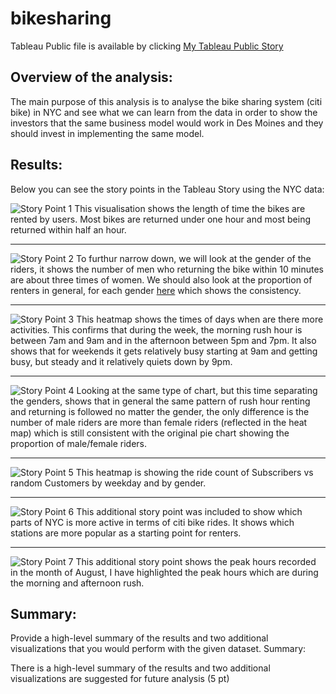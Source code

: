 # bikesharing


Tableau Public file is available by clicking [My Tableau Public Story](https://public.tableau.com/app/profile/tannaz.mostaghimi/viz/Module14_Challenge_16547398741490/TheStory?publish=yes)



## Overview of the analysis: 
The main purpose of this analysis is to analyse the bike sharing system (citi bike) in NYC and see what we can learn from the data in order to show the investors that the same business model would work in Des Moines and they should invest in implementing the same model.


## Results: 
Below you can see the story points in the Tableau Story using the NYC data:

![Story Point 1](/images/StoryPoint1.png "Checkout Times for Users")
This visualisation shows the length of time the bikes are rented by users. Most bikes are returned under one hour and most being returned within half an hour.

--------

![Story Point 2](/images/StoryPoint2.png "Checkout Times by Gender")
To furthur narrow down, we will look at the gender of the riders, it shows the number of men who returning the bike within 10 minutes are about three times of women. We should also look at the proportion of renters in general, for each gender [here](/images/Del3_Gender.png) which shows the consistency.

--------

![Story Point 3](/images/StoryPoint3.png "Trips by Weekdays per Hour ")
This heatmap shows the times of days when are there more activities. This confirms that during the week, the morning rush hour is between 7am and 9am and in the afternoon between 5pm and 7pm. It also shows that for weekends it gets relatively busy starting at 9am and getting busy, but steady and it relatively quiets down by 9pm. 

--------

![Story Point 4](/images/StoryPoint4.png "Trips by Gender (Weekday per Hour)")
Looking at the same type of chart, but this time separating the genders, shows that in general the same pattern of rush hour renting and returning is followed no matter the gender, the only difference is the number of male riders are more than female riders (reflected in the heat map) which is still consistent with the original pie chart showing the proportion of male/female riders. 

--------

![Story Point 5](/images/StoryPoint5.png "User Trips by Gender by Weekday")
This heatmap is showing the ride count of Subscribers vs random Customers by weekday and by gender.

--------

![Story Point 6](/images/StoryPoint6.png "Top Starting Locations")
This additional story point was included to show which parts of NYC is more active in terms of citi bike rides. It shows which stations are more popular as a starting point for renters.

--------

![Story Point 7](/images/StoryPoint7.png "August Peak Hours")
This additional story point shows the peak hours recorded in the month of August, I have highlighted the peak hours which are during the morning and afternoon rush.


## Summary: 
Provide a high-level summary of the results and two additional visualizations that you would perform with the given dataset.
Summary:

There is a high-level summary of the results and two additional visualizations are suggested for future analysis (5 pt)
